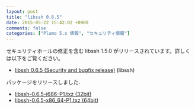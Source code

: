 ```yaml
---
layout: post
title: "libssh 0.6.5"
date: 2015-05-22 15:42:02 +0900
comments: false
categories: ["Plamo 5.x 情報", "セキュリティ情報"]
---
```


セキュリティホールの修正を含む libssh 1.5.0 がリリースされています。詳しくは以下をご覧ください。

* [libssh 0.6.5 (Security and bugfix release)](https://www.libssh.org/2015/04/30/libssh-0-6-5-security-and-bugfix-release/) (libssh)

パッケージをリリースしました．

* [libssh-0.6.5-i686-P1.txz (32bit)](ftp://plamo.linet.gr.jp/pub/Plamo-5.x/x86/plamo/07_kdelibssh-0.6.5-i686-P1.txz)
* [libssh-0.6.5-x86_64-P1.txz (64bit)](ftp://plamo.linet.gr.jp/pub/Plamo-5.x/x86_64/plamo/07_kde/libssh-0.6.5-x86_64-P1.txz)